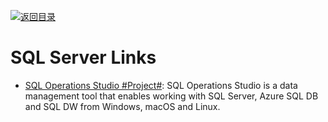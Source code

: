 [![返回目录](https://parg.co/UGo)](https://github.com/wxyyxc1992/Awesome-Links) 
 
 
 

# SQL Server Links

- [SQL Operations Studio #Project#](https://github.com/Microsoft/sqlopsstudio): SQL Operations Studio is a data management tool that enables working with SQL Server, Azure SQL DB and SQL DW from Windows, macOS and Linux.